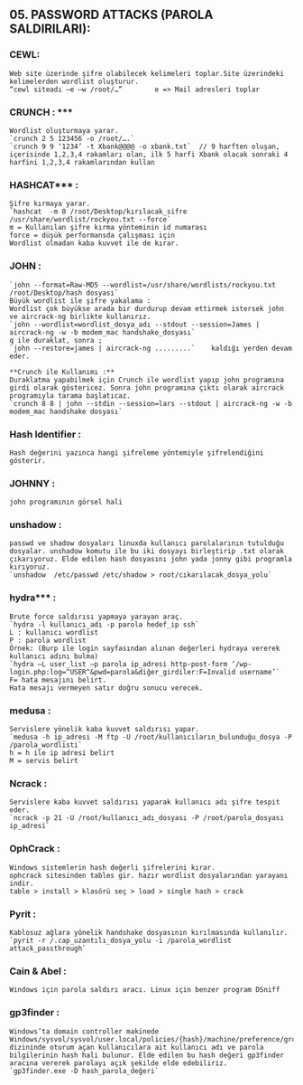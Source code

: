 ## 05. PASSWORD ATTACKS (PAROLA SALDIRILARI):
### CEWL:
	Web site üzerinde şifre olabilecek kelimeleri toplar.Site üzerindeki kelimelerden wordlist oluşturur.
	“cewl siteadı –e –w /root/…”        e => Mail adresleri toplar
### CRUNCH : ***
	Wordlist oluşturmaya yarar.
	`crunch 2 5 123456 -o /root/….`
	`crunch 9 9 ‘1234’ -t Xbank@@@@ -o xbank.txt`  // 9 harften oluşan, içerisinde 1,2,3,4 rakamları olan, ilk 5 harfi Xbank olacak sonraki 4 harfini 1,2,3,4 rakamlarından kullan
### HASHCAT*** :
	Şifre kırmaya yarar.
	`hashcat  -m 0 /root/Desktop/kırılacak_sifre   /usr/share/wordlist/rockyou.txt --force`
    m = Kullanılan şifre kırma yönteminin id numarası
    force = düşük performansda çalışması için
    Wordlist olmadan kaba kuvvet ile de kırar.

### JOHN :
	`john --format=Raw-MD5 --wordlist=/usr/share/wordlists/rockyou.txt /root/Desktop/hash dosyası`
    Büyük wordlist ile şifre yakalama :
    Wordlist çok büyükse arada bir durdurup devam ettirmek istersek john ve aircrack-ng birlikte kullanırız.
    `john --wordlist=wordlist_dosya_adı --stdout --session=James | aircrack-ng -w -b modem_mac handshake_dosyası`
    q ile duraklat, sonra ;
    `john --restore=james | aircrack-ng .........`    kaldığı yerden devam eder.  
    
    **Crunch ile Kullanımı :**
    Duraklatma yapabilmek için Crunch ile wordlist yapıp john programına girdi olarak göstericez. Sonra john programına çıktı olarak aircrack programıyla tarama başlatıcaz.
    `crunch 8 8 | john --stdin --session=lars --stdout | aircrack-ng -w -b modem_mac handshake dosyası`


### Hash Identifier :
    Hash değerini yazınca hangi şifreleme yöntemiyle şifrelendiğini gösterir.
		
### JOHNNY :
	john programının görsel hali
### unshadow :
	passwd ve shadow dosyaları linuxda kullanıcı parolalarının tutulduğu dosyalar. unshadow komutu ile bu iki dosyayı birleştirip .txt olarak çıkarıyoruz. Elde edilen hash dosyasını john yada jonny gibi programla kırıyoruz.
	`unshadow  /etc/passwd /etc/shadow > root/cıkarılacak_dosya_yolu`

### hydra*** :
	Brute force saldırısı yapmaya yarayan araç.
	`hydra -l kullanıcı_adı -p parola hedef_ip ssh`
    L : kullanıcı wordlist
    P : parola wordlist
    Örnek: (Burp ile login sayfasından alınan değerleri hydraya vererek kullanıcı adını bulma)
    `hydra –L user_list –p parola ip_adresi http-post-form ‘/wp-login.php:log=^USER^&pwd=parola&diğer_girdiler:F=Invalid username’`
    F= hata mesajını belirt. 
    Hata mesajı vermeyen satır doğru sonucu verecek.
### medusa :
    Servislere yönelik kaba kuvvet saldırısı yapar.
    `medusa -h ip_adresi -M ftp -U /root/kullanıcıların_bulunduğu_dosya -P  /parola_wordlisti`
    h = h ile ip adresi belirt
    M = servis belirt

### Ncrack :
    Servislere kaba kuvvet saldırısı yaparak kullanıcı adı şifre tespit eder.
    `ncrack -p 21 -U /root/kullanıcı_adı_dosyası -P /root/parola_dosyası ip_adresi`


### OphCrack :
    Windows sistemlerin hash değerli şifrelerini kırar.
    ophcrack sitesinden tables gir. hazır wordlist dosyalarından yarayanı indir.
    table > install > klasörü seç > load > single hash > crack

### Pyrit :
    Kablosuz ağlara yönelik handshake dosyasının kırılmasında kullanılır.
    `pyrit -r /.cap_uzantılı_dosya_yolu -i /parola_wordlist attack_passthrough`

### Cain & Abel :
    Windows için parola saldırı aracı. Linux için benzer program DSniff

### gp3finder :
    Windows’ta domain controller makinede Windows/sysvol/sysvol/user.local/policies/{hash}/machine/preference/groups/groups.xml dizininde oturum açan kullanıcılara ait kullanıcı adı ve parola bilgilerinin hash hali bulunur. Elde edilen bu hash değeri gp3finder aracına vererek parolayı açık şekilde elde edebiliriz.
    `gp3finder.exe -D hash_parola_değeri`
